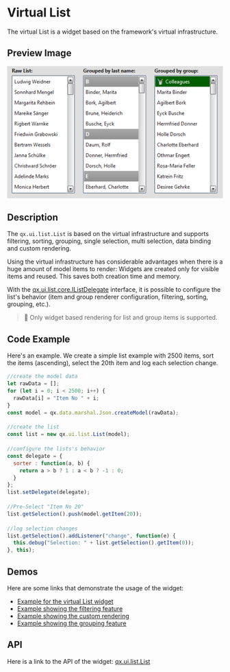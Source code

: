 # Virtual List

The virtual List is a widget based on the framework's virtual infrastructure.

## Preview Image

![virtuallist.png](virtuallist.png)

## Description

The `qx.ui.list.List` is based on the virtual infrastructure and supports
filtering, sorting, grouping, single selection, multi selection, data binding
and custom rendering.

Using the virtual infrastructure has considerable advantages when there is a
huge amount of model items to render: Widgets are created only for visible items
and reused. This saves both creation time and memory.

With the
[qx.ui.list.core.IListDelegate](apps://apiviewer/#qx.ui.list.core.IListDelegate)
interface, it is possible to configure the list's behavior (item and group
renderer configuration, filtering, sorting, grouping, etc.).

> :memo: Only widget based rendering for list and group items is supported.

## Code Example

Here's an example. We create a simple list example with 2500 items, sort the
items (ascending), select the 20th item and log each selection change.

```javascript
//create the model data
let rawData = [];
for (let i = 0; i < 2500; i++) {
  rawData[i] = "Item No " + i;
}
const model = qx.data.marshal.Json.createModel(rawData);

//create the list
const list = new qx.ui.list.List(model);

//configure the lists's behavior
const delegate = {
  sorter : function(a, b) {
    return a > b ? 1 : a < b ? -1 : 0;
  }
};
list.setDelegate(delegate);

//Pre-Select "Item No 20"
list.getSelection().push(model.getItem(20));

//log selection changes
list.getSelection().addListener("change", function(e) {
  this.debug("Selection: " + list.getSelection().getItem(0));
}, this);
```

## Demos

Here are some links that demonstrate the usage of the widget:

- [Example for the virtual List widget](apps://demobrowser/#virtual~List.html)
- [Example showing the filtering feature](apps://demobrowser/#virtual~ListWithFilter.html)
- [Example showing the custom rendering](apps://demobrowser/#virtual~ExtendedList.html)
- [Example showing the grouping feature](apps://demobrowser/#virtual~GroupedList.html)

## API

Here is a link to the API of the widget:
[qx.ui.list.List](apps://apiviewer/#qx.ui.list.List)
